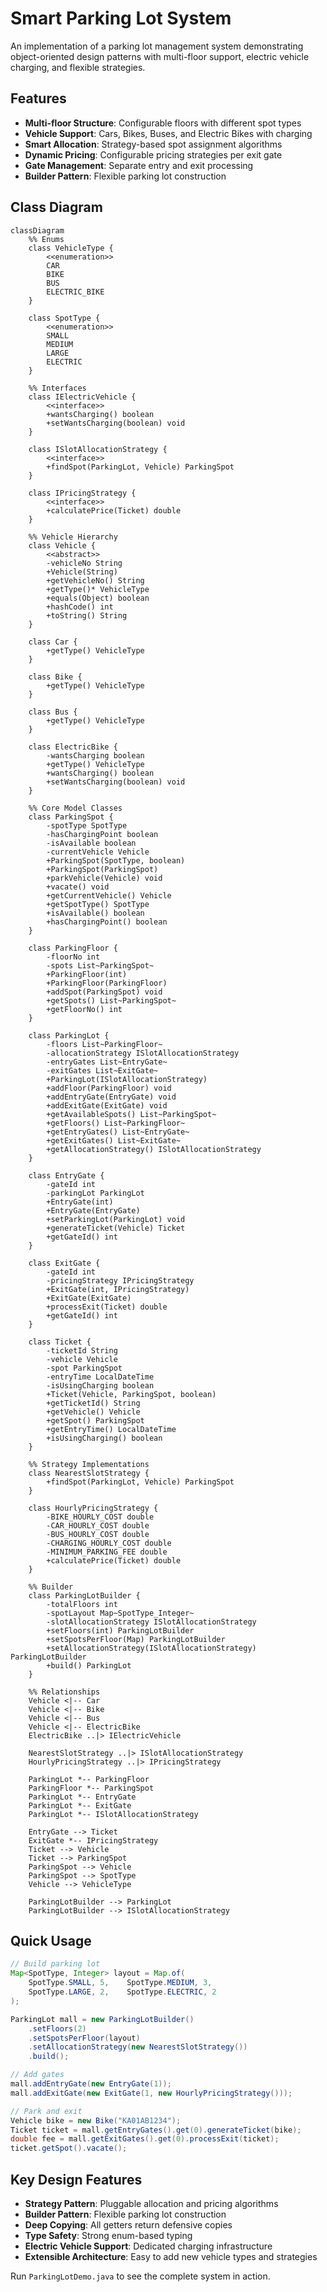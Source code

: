 # Smart Parking Lot System

An implementation of a parking lot management system demonstrating object-oriented design patterns with multi-floor support, electric vehicle charging, and flexible strategies.

## Features

- **Multi-floor Structure**: Configurable floors with different spot types
- **Vehicle Support**: Cars, Bikes, Buses, and Electric Bikes with charging
- **Smart Allocation**: Strategy-based spot assignment algorithms
- **Dynamic Pricing**: Configurable pricing strategies per exit gate
- **Gate Management**: Separate entry and exit processing
- **Builder Pattern**: Flexible parking lot construction

## Class Diagram

```mermaid
classDiagram
    %% Enums
    class VehicleType {
        <<enumeration>>
        CAR
        BIKE
        BUS
        ELECTRIC_BIKE
    }

    class SpotType {
        <<enumeration>>
        SMALL
        MEDIUM
        LARGE
        ELECTRIC
    }

    %% Interfaces
    class IElectricVehicle {
        <<interface>>
        +wantsCharging() boolean
        +setWantsCharging(boolean) void
    }

    class ISlotAllocationStrategy {
        <<interface>>
        +findSpot(ParkingLot, Vehicle) ParkingSpot
    }

    class IPricingStrategy {
        <<interface>>
        +calculatePrice(Ticket) double
    }

    %% Vehicle Hierarchy
    class Vehicle {
        <<abstract>>
        -vehicleNo String
        +Vehicle(String)
        +getVehicleNo() String
        +getType()* VehicleType
        +equals(Object) boolean
        +hashCode() int
        +toString() String
    }

    class Car {
        +getType() VehicleType
    }

    class Bike {
        +getType() VehicleType
    }

    class Bus {
        +getType() VehicleType
    }

    class ElectricBike {
        -wantsCharging boolean
        +getType() VehicleType
        +wantsCharging() boolean
        +setWantsCharging(boolean) void
    }

    %% Core Model Classes
    class ParkingSpot {
        -spotType SpotType
        -hasChargingPoint boolean
        -isAvailable boolean
        -currentVehicle Vehicle
        +ParkingSpot(SpotType, boolean)
        +ParkingSpot(ParkingSpot)
        +parkVehicle(Vehicle) void
        +vacate() void
        +getCurrentVehicle() Vehicle
        +getSpotType() SpotType
        +isAvailable() boolean
        +hasChargingPoint() boolean
    }

    class ParkingFloor {
        -floorNo int
        -spots List~ParkingSpot~
        +ParkingFloor(int)
        +ParkingFloor(ParkingFloor)
        +addSpot(ParkingSpot) void
        +getSpots() List~ParkingSpot~
        +getFloorNo() int
    }

    class ParkingLot {
        -floors List~ParkingFloor~
        -allocationStrategy ISlotAllocationStrategy
        -entryGates List~EntryGate~
        -exitGates List~ExitGate~
        +ParkingLot(ISlotAllocationStrategy)
        +addFloor(ParkingFloor) void
        +addEntryGate(EntryGate) void
        +addExitGate(ExitGate) void
        +getAvailableSpots() List~ParkingSpot~
        +getFloors() List~ParkingFloor~
        +getEntryGates() List~EntryGate~
        +getExitGates() List~ExitGate~
        +getAllocationStrategy() ISlotAllocationStrategy
    }

    class EntryGate {
        -gateId int
        -parkingLot ParkingLot
        +EntryGate(int)
        +EntryGate(EntryGate)
        +setParkingLot(ParkingLot) void
        +generateTicket(Vehicle) Ticket
        +getGateId() int
    }

    class ExitGate {
        -gateId int
        -pricingStrategy IPricingStrategy
        +ExitGate(int, IPricingStrategy)
        +ExitGate(ExitGate)
        +processExit(Ticket) double
        +getGateId() int
    }

    class Ticket {
        -ticketId String
        -vehicle Vehicle
        -spot ParkingSpot
        -entryTime LocalDateTime
        -isUsingCharging boolean
        +Ticket(Vehicle, ParkingSpot, boolean)
        +getTicketId() String
        +getVehicle() Vehicle
        +getSpot() ParkingSpot
        +getEntryTime() LocalDateTime
        +isUsingCharging() boolean
    }

    %% Strategy Implementations
    class NearestSlotStrategy {
        +findSpot(ParkingLot, Vehicle) ParkingSpot
    }

    class HourlyPricingStrategy {
        -BIKE_HOURLY_COST double
        -CAR_HOURLY_COST double
        -BUS_HOURLY_COST double
        -CHARGING_HOURLY_COST double
        -MINIMUM_PARKING_FEE double
        +calculatePrice(Ticket) double
    }

    %% Builder
    class ParkingLotBuilder {
        -totalFloors int
        -spotLayout Map~SpotType_Integer~
        -slotAllocationStrategy ISlotAllocationStrategy
        +setFloors(int) ParkingLotBuilder
        +setSpotsPerFloor(Map) ParkingLotBuilder
        +setAllocationStrategy(ISlotAllocationStrategy) ParkingLotBuilder
        +build() ParkingLot
    }

    %% Relationships
    Vehicle <|-- Car
    Vehicle <|-- Bike
    Vehicle <|-- Bus
    Vehicle <|-- ElectricBike
    ElectricBike ..|> IElectricVehicle

    NearestSlotStrategy ..|> ISlotAllocationStrategy
    HourlyPricingStrategy ..|> IPricingStrategy

    ParkingLot *-- ParkingFloor
    ParkingFloor *-- ParkingSpot
    ParkingLot *-- EntryGate
    ParkingLot *-- ExitGate
    ParkingLot *-- ISlotAllocationStrategy

    EntryGate --> Ticket
    ExitGate *-- IPricingStrategy
    Ticket --> Vehicle
    Ticket --> ParkingSpot
    ParkingSpot --> Vehicle
    ParkingSpot --> SpotType
    Vehicle --> VehicleType

    ParkingLotBuilder --> ParkingLot
    ParkingLotBuilder --> ISlotAllocationStrategy
```

## Quick Usage

```java
// Build parking lot
Map<SpotType, Integer> layout = Map.of(
    SpotType.SMALL, 5,    SpotType.MEDIUM, 3,
    SpotType.LARGE, 2,    SpotType.ELECTRIC, 2
);

ParkingLot mall = new ParkingLotBuilder()
    .setFloors(2)
    .setSpotsPerFloor(layout)
    .setAllocationStrategy(new NearestSlotStrategy())
    .build();

// Add gates
mall.addEntryGate(new EntryGate(1));
mall.addExitGate(new ExitGate(1, new HourlyPricingStrategy()));

// Park and exit
Vehicle bike = new Bike("KA01AB1234");
Ticket ticket = mall.getEntryGates().get(0).generateTicket(bike);
double fee = mall.getExitGates().get(0).processExit(ticket);
ticket.getSpot().vacate();
```

## Key Design Features

- **Strategy Pattern**: Pluggable allocation and pricing algorithms
- **Builder Pattern**: Flexible parking lot construction  
- **Deep Copying**: All getters return defensive copies
- **Type Safety**: Strong enum-based typing
- **Electric Vehicle Support**: Dedicated charging infrastructure
- **Extensible Architecture**: Easy to add new vehicle types and strategies

Run `ParkingLotDemo.java` to see the complete system in action.